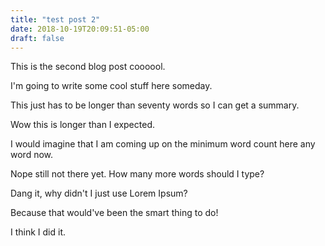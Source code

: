 ```yaml
---
title: "test post 2"
date: 2018-10-19T20:09:51-05:00
draft: false
---
```


This is the second blog post coooool.

I'm going to write some cool stuff here someday.

This just has to be longer than seventy words so I can get a summary.

Wow this is longer than I expected.

I would imagine that I am coming up on the minimum word count here any word now.

Nope still not there yet. How many more words should I type?

Dang it, why didn't I just use Lorem Ipsum?

Because that would've been the smart thing to do!

I think I did it.